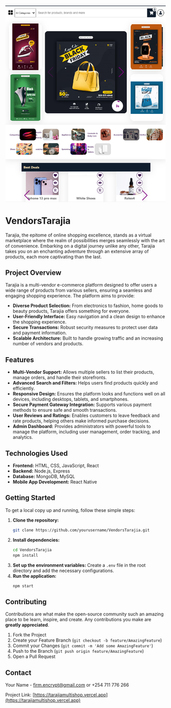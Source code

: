 
![Tarajia Multi Vendor E-Commerce](https://github.com/Ephantuz/VendorsTarajia/blob/main/Tarajia.png?raw=true)

# VendorsTarajia

Tarajia, the epitome of online shopping excellence, stands as a virtual marketplace where the realm of possibilities merges seamlessly with the art of convenience. Embarking on a digital journey unlike any other, Tarajia takes you on an enchanting adventure through an extensive array of products, each more captivating than the last.

## Project Overview

Tarajia is a multi-vendor e-commerce platform designed to offer users a wide range of products from various sellers, ensuring a seamless and engaging shopping experience. The platform aims to provide:

- **Diverse Product Selection:** From electronics to fashion, home goods to beauty products, Tarajia offers something for everyone.
- **User-Friendly Interface:** Easy navigation and a clean design to enhance the shopping experience.
- **Secure Transactions:** Robust security measures to protect user data and payment information.
- **Scalable Architecture:** Built to handle growing traffic and an increasing number of vendors and products.

## Features

- **Multi-Vendor Support:** Allows multiple sellers to list their products, manage orders, and handle their storefronts.
- **Advanced Search and Filters:** Helps users find products quickly and efficiently.
- **Responsive Design:** Ensures the platform looks and functions well on all devices, including desktops, tablets, and smartphones.
- **Secure Payment Gateway Integration:** Supports various payment methods to ensure safe and smooth transactions.
- **User Reviews and Ratings:** Enables customers to leave feedback and rate products, helping others make informed purchase decisions.
- **Admin Dashboard:** Provides administrators with powerful tools to manage the platform, including user management, order tracking, and analytics.

## Technologies Used

- **Frontend:** HTML, CSS, JavaScript, React
- **Backend:** Node.js, Express
- **Database:** MongoDB, MySQL
- **Mobile App Development:** React Native

## Getting Started

To get a local copy up and running, follow these simple steps:

1. **Clone the repository:**
   ```bash
   git clone https://github.com/yourusername/VendorsTarajia.git
   ```
2. **Install dependencies:**
   ```bash
   cd VendorsTarajia
   npm install
   ```
3. **Set up the environment variables:** Create a `.env` file in the root directory and add the necessary configurations.
4. **Run the application:**
   ```bash
   npm start
   ```

## Contributing

Contributions are what make the open-source community such an amazing place to be learn, inspire, and create. Any contributions you make are **greatly appreciated**.

1. Fork the Project
2. Create your Feature Branch (`git checkout -b feature/AmazingFeature`)
3. Commit your Changes (`git commit -m 'Add some AmazingFeature'`)
4. Push to the Branch (`git push origin feature/AmazingFeature`)
5. Open a Pull Request



## Contact

Your Name - [firm.encrypt@gmail.com](mailto:firm.encrypt@gmail.com) or +254 711 776 266

Project Link: [https://tarajiamultishop.vercel.app](https://tarajiamultishop.vercel.app)
